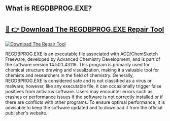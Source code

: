 ## What is REGDBPROG.EXE? 

# <h2><a href="https://exedetect.com/download.php?REGDBPROG.EXE">🔗 👉 Download The REGDBPROG.EXE Repair Tool</a></h2>

[![Download The Repair Tool](https://exedetect.com/download-button.jpg)](https://exedetect.com/download.php?REGDBPROG.EXE)

REGDBPROG.EXE is an executable file associated with ACD/ChemSketch Freeware, developed by Advanced Chemistry Development, and is part of the software version 14.50.1.43119. This program is primarily used for chemical structure drawing and visualization, making it a valuable tool for chemists and researchers in the field of chemistry. Generally, REGDBPROG.EXE is considered safe and is not classified as a virus or malware; however, like any executable file, it can occasionally trigger false positives from antivirus software. Users may encounter errors such as crashes or performance issues if the software is not correctly installed or if there are conflicts with other programs. To ensure optimal performance, it is advisable to keep the software updated and to download it from the official publisher's website.